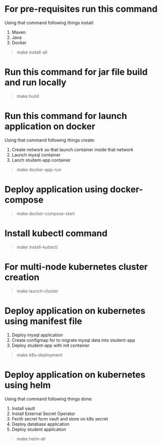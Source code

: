 # For pre-requisites run this command
  Using that command following things install:
  
  1) Maven
  2) Java
  3) Docker
>  make install-all

# Run this command for jar file build and run locally
>  make build

# Run this command for launch application on docker
  Using that command following things create:
  1) Create network so that launch container inside that network
  2) Launch mysql container
  3) Lanch student-app container
>  make docker-app-run

# Deploy application using docker-compose
>  make docker-compose-start

# Install kubectl command
>  make install-kubectl

# For multi-node kubernetes cluster creation
>  make launch-cluster

# Deploy application on kubernetes using manifest file
  1) Deploy mysql application
  2) Create configmap for to migrate mysql data into student-app
  3) Deploy student-app with init container
>  make k8s-deployment

# Deploy application on kubernetes using helm
  Using that command following things done:
  1) Install vault
  2) Install External Secret Operator
  3) Fecth secret form vault and store on k8s secret
  4) Deploy database application
  5) Deploy student application
>  make helm-all
